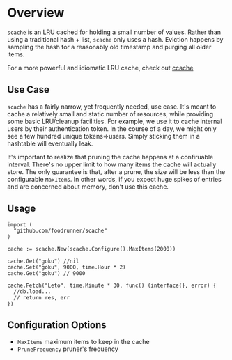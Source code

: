 # Overview
`scache` is an LRU cached for holding a small number of values. Rather than using a traditional hash + list, `scache` only uses a hash. Eviction happens by sampling the hash for a reasonably old timestamp and purging all older items.

For a more powerful and idiomatic LRU cache, check out [ccache](https://github.com/karlseguin/ccache)

## Use Case
`scache` has a fairly narrow, yet frequently needed, use case. It's meant to cache a relatively
small and static number of resources, while providing some basic LRU/cleanup facilities. For example, we use it to cache internal users by their authentication token. In the course of a day, we might only see a few hundred unique tokens=>users. Simply sticking them in a hashtable will eventually leak.

It's important to realize that pruning the cache happens at a confiruable interval. There's no upper limit to how many items the cache will actually store. The only guarantee is that, after a prune, the size will be less than the configurable `MaxItems`. In other words, if you expect huge spikes of entries and are concerned about memory, don't use this cache.

## Usage

    import (
      "github.com/foodrunner/scache"
    )

    cache := scache.New(scache.Configure().MaxItems(2000))

    cache.Get("goku") //nil
    cache.Set("goku", 9000, time.Hour * 2)
    cache.Get("goku") // 9000

    cache.Fetch("Leto", time.Minute * 30, func() (interface{}, error) {
      //db.load...
      // return res, err
    })


## Configuration Options
- `MaxItems` maximum items to keep in the cache
- `PruneFrequency` pruner's frequency
